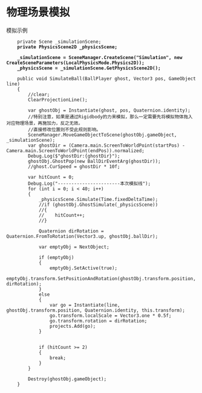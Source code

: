 # 物理场景模拟

模拟示例

<pre><code>    private Scene _simulationScene;
<strong>    private PhysicsScene2D _physicsScene;
</strong>
<strong>    _simulationScene = SceneManager.CreateScene("Simulation", new CreateSceneParameters(LocalPhysicsMode.Physics2D));
</strong><strong>    _physicsScene = _simulationScene.GetPhysicsScene2D();
</strong>
    public void SimulateBall(BallPlayer ghost, Vector3 pos, GameObject line)
    {
        //clear;
        ClearProjectionLine();

        var ghostObj = Instantiate(ghost, pos, Quaternion.identity);
        //特别注意，如果是通过Rigidbody的力来模拟，那么一定需要先将模拟物体拖入对应物理场景，再施加力，反之无效。
        //直接修改位置则不受此规则影响。
        SceneManager.MoveGameObjectToScene(ghostObj.gameObject, _simulationScene);
        var ghostDir = (Camera.main.ScreenToWorldPoint(startPos) - Camera.main.ScreenToWorldPoint(endPos)).normalized;
        Debug.Log($"ghostDir:{ghostDir}");
        ghostObj.GhostPop(new BallDirEventArg(ghostDir));
        //ghost.CurSpeed = ghostDir * 10f;

        var hitCount = 0;
        Debug.Log("-----------------------本次模拟线");
        for (int i = 0; i &#x3C; 40; i++)
        {
            _physicsScene.Simulate(Time.fixedDeltaTime);
            //if (ghostObj.GhostSimulate(_physicsScene))
            //{
            //    hitCount++;
            //}

            Quaternion dirRotation = Quaternion.FromToRotation(Vector3.up, ghostObj.ballDir);

            var emptyObj = NextObject;

            if (emptyObj)
            {
                emptyObj.SetActive(true);
                emptyObj.transform.SetPositionAndRotation(ghostObj.transform.position, dirRotation);
            }
            else
            {
                var go = Instantiate(line, ghostObj.transform.position, Quaternion.identity, this.transform);
                go.transform.localScale = Vector3.one * 0.5f;
                go.transform.rotation = dirRotation;
                projects.Add(go);
            }


            if (hitCount >= 2)
            {
                break;
            }
        }

        Destroy(ghostObj.gameObject);
    }
</code></pre>
